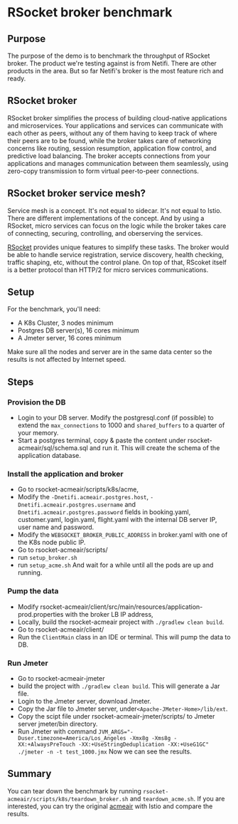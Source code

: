 # RSocket broker benchmark
## Purpose
The purpose of the demo is to benchmark the throughput of RSocket broker. The product we're testing against is from Netifi. There are other products in the area. But so far Netifi's broker is the most feature rich and ready.

## RSocket broker
RSocket broker simplifies the process of building cloud-native applications and microservices. Your applications and services can communicate with each other as peers, without any of them having to keep track of where their peers are to be found, while the broker takes care of networking concerns like routing, session resumption, application flow control, and predictive load balancing. The broker accepts connections from your applications and manages communication between them seamlessly, using zero-copy transmission to form virtual peer-to-peer connections.

## RSocket broker service mesh?
Service mesh is a concept. It's not equal to sidecar. It's not equal to Istio. There are different implementations of the concept. And by using a RSocket, micro services can focus on the logic while the broker takes care of connecting, securing, controlling, and oberserving the services.

[RSocket](http://rsocket.io) provides unique features to simplify these tasks. The broker would be able to handle service registration, service discovery, health checking, traffic shaping, etc, without the control plane. On top of that, RScoket itself is a better protocol than HTTP/2 for micro services communications. 

## Setup
For the benchmark, you'll need:   
* A K8s Cluster, 3 nodes minimum
* Postgres DB server(s), 16 cores minimum
* A Jmeter server, 16 cores minimum

Make sure all the nodes and server are in the same data center so the results is not affected by Internet speed.

## Steps

### Provision the DB
* Login to your DB server. Modify the postgresql.conf (if possible) to extend the `max_connections` to 1000 and `shared_buffers` to a quarter of your memory.
* Start a postgres terminal, copy & paste the content under rsocket-acmeair/sql/schema.sql and run it. This will create the schema of the application database.

### Install the application and broker
* Go to rsocket-acmeair/scripts/k8s/acme, 
* Modify the `-Dnetifi.acmeair.postgres.host`, `-Dnetifi.acmeair.postgres.username` and `Dnetifi.acmeair.postgres.password` fields in booking.yaml, customer.yaml, login.yaml, flight.yaml with the internal DB server IP, user name and password.
* Modify the `WEBSOCKET_BROKER_PUBLIC_ADDRESS` in broker.yaml with one of the K8s node public IP.
* Go to rsocket-acmeair/scripts/
* run `setup_broker.sh`
* run `setup_acme.sh`
And wait for a while until all the pods are up and running.

### Pump the data
* Modify rsocket-acmeair/client/src/main/resources/application-prod.properties with the broker LB IP address,
* Locally, build the rsocket-acmeair project with `./gradlew clean build`.
* Go to rsocket-acmeair/client/
* Run the `ClientMain` class in an IDE or terminal. This will pump the data to DB.

### Run Jmeter
* Go to rsocket-acmeair-jmeter
* build the project with `./gradlew clean build`. This will generate a Jar file.
* Login to the Jmeter server, download Jmeter.
* Copy the Jar file to Jmeter server, under`<Apache-JMeter-Home>/lib/ext`.
* Copy the scipt file under rsocket-acmeair-jmeter/scripts/ to Jmeter server jmeter/bin directory.
* Run Jmeter with command `JVM_ARGS="-Duser.timezone=America/Los_Angeles -Xmx8g -Xms8g -XX:+AlwaysPreTouch -XX:+UseStringDeduplication -XX:+UseG1GC" ./jmeter -n -t test_1000.jmx`
Now we can see the results.

## Summary
You can tear down the benchmark by running `rsocket-acmeair/scripts/k8s/teardown_broker.sh` and `teardown_acme.sh`. If you are interested, you can try the original [acmeair](https://github.com/blueperf/acmeair-mainservice-java) with Istio and compare the results.





